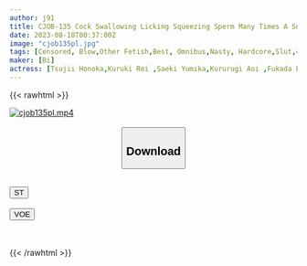 ```yaml
---
author: j91
title: CJOB-135 Cock Swallowing Licking Squeezing Sperm Many Times A Snake Tongue Blow BEST
date: 2023-08-18T00:37:00Z
image: "cjob135pl.jpg"
tags: [Censored, Blow,Other Fetish,Best, Omnibus,Nasty, Hardcore,Slut,4HR+,Kiss	]
maker: [Bi]
actress: [Tsujii Honoka,Kuruki Rei ,Saeki Yumika,Kururugi Aoi ,Fukada Eimi,Hatano Yui, Ootsuki Hibiki, Nishimura Nina ,Shinoda Yuu, Honma Yuri ]
---
```



{{< rawhtml >}}

<div class="video" data-videoid="dZooAlK9dPUkrWw">
    <a href="javascript:;">
        <img src="https://my.j91.asia/posts/cjob135pl/cjob135pl.jpg" width="WIDTH" height="HEIGHT" alt="cjob135pl.mp4" loading="lazy">
    </a>
</div>

<script type="text/javascript" src="https://j91.asia/asset/on-demand-st.js"></script>

<br>
  <link rel="stylesheet" href="https://j91.asia/asset/bs5.css">
  
  <center>
  <button class="btn btn-primary" type="button" data-bs-toggle="collapse" data-bs-target=".multi-collapse" aria-expanded="false" aria-controls="multiCollapseExample1 multiCollapseExample2"><h2>Download</h2></button></center>
</p>
<div class="row">
  <div class="col">
    <div class="collapse multi-collapse" id="multiCollapseExample1">
      <div class="card card-body">
	      	      <br>
<div class="buttons">  
<a href="https://streamtape.to/v/dZooAlK9dPUkrWw"><button class="btn-hover color-3"><i class="fa fa-download"></i> ST</button></a></div>
    </div>
  </div>
</div>
  <div class="col">
    <div class="collapse multi-collapse" id="multiCollapseExample2">
      <div class="card card-body">
	      <br>
<div class="buttons">
    <a href="https://voe.sx/u4bnkb9qu7ge"><button class="btn-hover color-9"><i class="fa fa-download"></i> VOE</button></a></div>
<br><br>
      </div>
    </div>
  </div>
</div>

{{< /rawhtml >}}